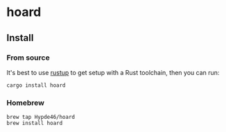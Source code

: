 # hoard

## Install

### From source

It's best to use [rustup](https://rustup.rs/) to get setup with a Rust
toolchain, then you can run:

```
cargo install hoard
```

### Homebrew

```
brew tap Hypde46/hoard
brew install hoard
```
